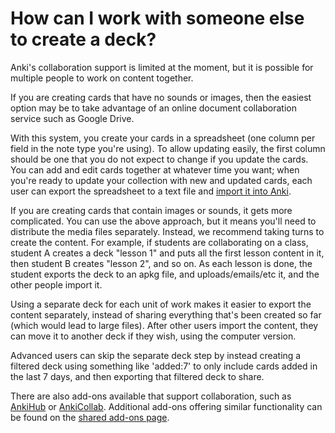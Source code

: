 # How can I work with someone else to create a deck?

Anki's collaboration support is limited at the moment, but it is possible for multiple people to work on content together.

If you are creating cards that have no sounds or images, then the easiest option may be to take advantage of an online document collaboration service such as Google Drive.

With this system, you create your cards in a spreadsheet (one column per field in the note type you're using). To allow updating easily, the first column should be one that you do not expect to change if you update the cards. You can add and edit cards together at whatever time you want; when you're ready to update your collection with new and updated cards, each user can export the spreadsheet to a text file and [import it into Anki](https://docs.ankiweb.net/importing/intro.html).

If you are creating cards that contain images or sounds, it gets more complicated. You can use the above approach, but it means you'll need to distribute the media files separately. Instead, we recommend taking turns to create the content. For example, if students are collaborating on a class, student A creates a deck "lesson 1" and puts all the first lesson content in it, then student B creates "lesson 2", and so on. As each lesson is done, the student exports the deck to an apkg file, and uploads/emails/etc it, and the other people import it.

Using a separate deck for each unit of work makes it easier to export the content separately, instead of sharing everything that's been created so far (which would lead to large files). After other users import the content, they can move it to another deck if they wish, using the computer version.

Advanced users can skip the separate deck step by instead creating a filtered deck using something like 'added:7' to only include cards added in the last 7 days, and then exporting that filtered deck to share.

There are also add-ons available that support collaboration, such as [AnkiHub](https://www.ankihub.net) or [AnkiCollab](https://www.ankicollab.com/). Additional add-ons offering similar functionality can be found on the [shared add-ons page](https://ankiweb.net/shared/addons).
